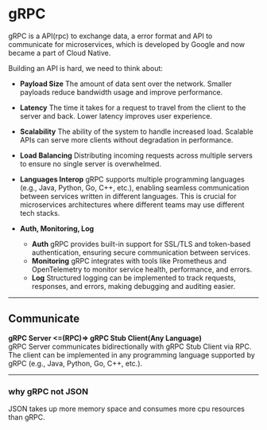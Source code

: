 # gRPC

gRPC is a API(rpc) to exchange data, a error format and API to communicate for microservices, which is developed by Google and now became a part of Cloud Native.

Building an API is hard, we need to think about:

- **Payload Size**
  The amount of data sent over the network. Smaller payloads reduce bandwidth usage and improve performance.
  
- **Latency**
   The time it takes for a request to travel from the client to the server and back. Lower latency improves user experience.

- **Scalability**
  The ability of the system to handle increased load. Scalable APIs can serve more clients without degradation in performance.

- **Load Balancing**
  Distributing incoming requests across multiple servers to ensure no single server is overwhelmed.

- **Languages Interop**
  gRPC supports multiple programming languages (e.g., Java, Python, Go, C++, etc.), enabling seamless communication between services written in different languages. This is crucial for microservices architectures where different teams may use different tech stacks.
  
- **Auth, Monitoring, Log**
  - **Auth** gRPC provides built-in support for SSL/TLS and token-based authentication, ensuring secure communication between services.
  - **Monitoring** gRPC integrates with tools like Prometheus and OpenTelemetry to monitor service health, performance, and errors.
  - **Log** Structured logging can be implemented to track requests, responses, and errors, making debugging and auditing easier.
  
---

## Communicate

**gRPC Server <=(RPC)=> gRPC Stub Client(Any Language)**  
gRPC Server communicates bidirectionally with gRPC Stub Client via RPC. The client can be implemented in any programming language supported by gRPC (e.g., Java, Python, Go, C++, etc.).  

---

### why gRPC not JSON

JSON takes up more memory space and consumes more cpu resources than gRPC.
